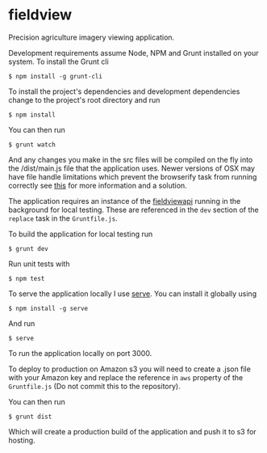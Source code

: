 # fieldview
Precision agriculture imagery viewing application.

Development requirements assume Node, NPM and Grunt installed on your system.  To install the Grunt cli
````shell
$ npm install -g grunt-cli
````
To install the project's dependencies and development dependencies change to the project's root directory and run
````shell
$ npm install
````
You can then run
````shell
$ grunt watch
````
And any changes you make in the src files will be compiled on the fly into the /dist/main.js file that the application uses.
Newer versions of OSX may have file handle limitations which prevent the browserify task from running correctly see [this](https://github.com/substack/node-browserify/issues/431) for more information and a solution.

The application requires an instance of the [fieldviewapi](https://github.com/sharkinsspatial/fieldviewapi) running in the background for local testing.  These are referenced in the <code>dev</code> section of the <code>replace</code> task in the <code>Gruntfile.js</code>.

To build the application for local testing run
````shell
$ grunt dev
````
Run unit tests with
````shell
$ npm test
````
To serve the application locally I use [serve](https://github.com/tj/serve). You can install it globally using
````shell
$ npm install -g serve
````
And run
````shell
$ serve
````
To run the application locally on port 3000.

To deploy to production on Amazon s3 you will need to create a .json file with your Amazon key and replace the reference in <code>aws</code> property of the <code>Gruntfile.js</code> (Do not commit this to the repository).

You can then run
````shell
$ grunt dist
````
Which will create a production build of the application and push it to s3 for hosting.
